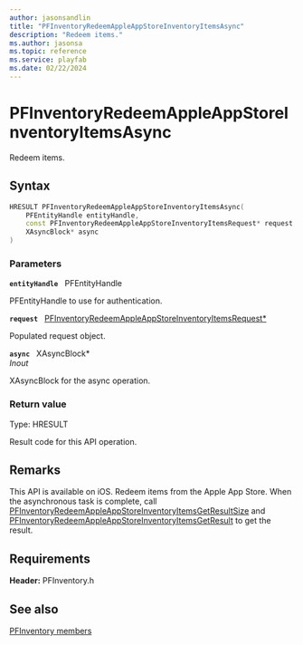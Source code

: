 ```yaml
---
author: jasonsandlin
title: "PFInventoryRedeemAppleAppStoreInventoryItemsAsync"
description: "Redeem items."
ms.author: jasonsa
ms.topic: reference
ms.service: playfab
ms.date: 02/22/2024
---
```


# PFInventoryRedeemAppleAppStoreInventoryItemsAsync  

Redeem items.  

## Syntax  
  
```cpp
HRESULT PFInventoryRedeemAppleAppStoreInventoryItemsAsync(  
    PFEntityHandle entityHandle,  
    const PFInventoryRedeemAppleAppStoreInventoryItemsRequest* request,  
    XAsyncBlock* async  
)  
```  
  
### Parameters  
  
**`entityHandle`** &nbsp; PFEntityHandle  
  
PFEntityHandle to use for authentication.  
  
**`request`** &nbsp; [PFInventoryRedeemAppleAppStoreInventoryItemsRequest*](../../pfinventorytypes/structs/pfinventoryredeemappleappstoreinventoryitemsrequest.md)  
  
Populated request object.  
  
**`async`** &nbsp; XAsyncBlock*  
*_Inout_*  
  
XAsyncBlock for the async operation.  
  
  
### Return value
Type: HRESULT
  
Result code for this API operation.
  
## Remarks  
  
This API is available on iOS. Redeem items from the Apple App Store. When the asynchronous task is complete, call [PFInventoryRedeemAppleAppStoreInventoryItemsGetResultSize](pfinventoryredeemappleappstoreinventoryitemsgetresultsize.md) and [PFInventoryRedeemAppleAppStoreInventoryItemsGetResult](pfinventoryredeemappleappstoreinventoryitemsgetresult.md) to get the result.
  
## Requirements  
  
**Header:** PFInventory.h
  
## See also  
[PFInventory members](../pfinventory_members.md)  

  
  
